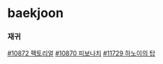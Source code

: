 # baekjoon

### 재귀

[#10872 팩토리얼](./retry/10872)
[#10870 피보나치](./retry/10870)
[#11729 하노이의 탑](./retry/11729)

